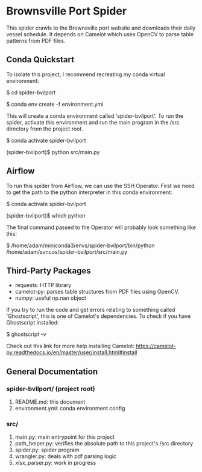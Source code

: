 # Brownsville Port Spider
This spider crawls to the Brownsville port website and downloads their daily vessel schedule. It depends on Camelot which uses OpenCV to parse table patterns from PDF files.

## Conda Quickstart
To isolate this project, I recommend recreating my conda virtual environment:

$ cd spider-bvilport

$ conda env create -f environment.yml

This will create a conda environment called 'spider-bvilport'. To run the spider, activate this environment and run the main program in the /src directory from the project root.

$ conda activate spider-bvilport

(spider-bvilport)$ python src/main.py

## Airflow
To run this spider from Airflow, we can use the SSH Operator. First we need to get the path to the python interpreter in this conda environment:

$ conda activate spider-bvilport

(spider-bvilport)$ which python

The final command passed to the Operator will probably look something like this:

$ /home/adam/miniconda3/envs/spider-bvilport/bin/python /home/adam/svncos/spider-bvilport/src/main.py

## Third-Party Packages
- requests: HTTP library
- camelot-py: parses table structures from PDF files using OpenCV.
- numpy: useful np.nan object

If you try to run the code and get errors relating to something called 'Ghostscript', this is one of Camelot's dependencies. To check if you have Ghostscript installed:

$ ghostscript -v

Check out this link for more help installing Camelot: https://camelot-py.readthedocs.io/en/master/user/install.html#install

## General Documentation
### spider-bvilport/ (project root)
1. README.md: this document
2. environment.yml: conda environment config

### src/
1. main.py: main entrypoint for this project
2. path_helper.py: verifies the absolute path to this project's /src directory
3. spider.py: spider program
4. wrangler.py: deals with pdf parsing logic
5. xlsx_parser.py: work in progress
